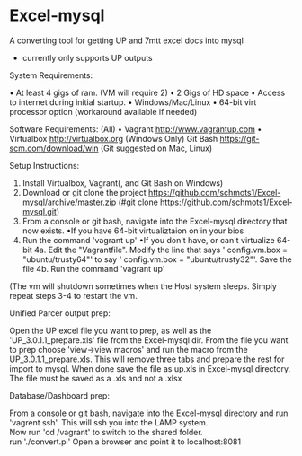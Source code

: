 # Excel-mysql
A converting tool for getting UP and 7mtt excel docs into mysql
* currently only supports UP outputs


System Requirements:

  • At least 4 gigs of ram. (VM will require 2)
  • 2 Gigs of HD space
  • Access to internet during initial startup.
  • Windows/Mac/Linux
  • 64-bit virt processor option (workaround available if needed)

Software Requirements:
(All)
• Vagrant http://www.vagrantup.com
• Virtualbox http://virtualbox.org
(Windows Only)
Git Bash https://git-scm.com/download/win
(Git suggested on Mac, Linux)

Setup Instructions:

1. Install Virtualbox, Vagrant(, and Git Bash on Windows)
2. Download or git clone the project https://github.com/schmots1/Excel-mysql/archive/master.zip (#git clone https://github.com/schmots1/Excel-mysql.git)
3. From a console or git bash, navigate into the Excel-mysql directory that now exists.
•If you have 64-bit virtualiztaion on in your bios
4. Run the command 'vagrant up'
•If you don't have, or can't virtualize 64-bit
4a. Edit the "Vagrantfile".  Modify the line that says '   config.vm.box = "ubuntu/trusty64"' to say '   config.vm.box = "ubuntu/trusty32"'.  Save the file
4b. Run the command 'vagrant up'

(The vm will shutdown sometimes when the Host system sleeps.  Simply repeat steps 3-4 to restart the vm.

Unified Parcer output prep:

Open the UP excel file you want to prep, as well as the 'UP_3.0.1.1_prepare.xls' file from the Excel-mysql dir.  From the file you want to prep choose 'view->view macros' and run the macro from the UP_3.0.1.1_prepare.xls.  This will remove three tabs and prepare the rest for import to mysql.  When done save the file as up.xls in Excel-mysql directory.  The file must be saved as a .xls and not a .xlsx

Database/Dashboard prep:

From a console or git bash, navigate into the Excel-mysql directory and run 'vagrent ssh'.  This will ssh you into the LAMP system.  
Now run 'cd /vagrant' to switch to the shared folder.  
run './convert.pl'
Open a browser and point it to localhost:8081

